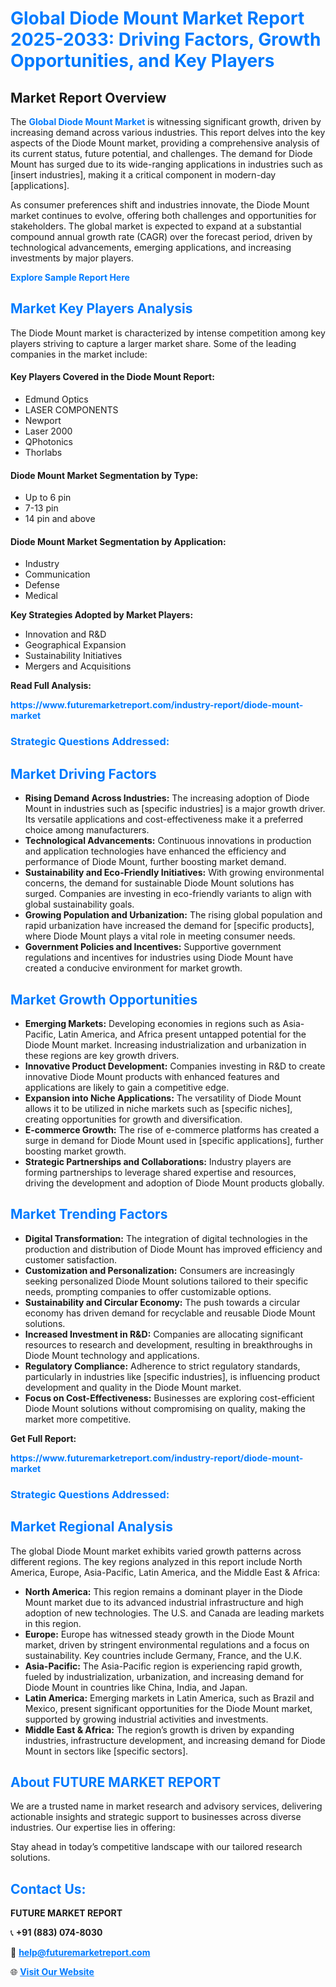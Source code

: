 <h1 style="color: #007BFF;">Global Diode Mount Market Report 2025-2033: Driving Factors, Growth Opportunities, and Key Players</h1>

<section id="overview">
<h2>Market Report Overview</h2>
<p>The <a href="https://www.futuremarketreport.com/industry-report/diode-mount-market" style="color: #007BFF; text-decoration: none;"><strong>Global Diode Mount Market</strong></a> is witnessing significant growth, driven by increasing demand across various industries. This report delves into the key aspects of the Diode Mount market, providing a comprehensive analysis of its current status, future potential, and challenges. The demand for Diode Mount has surged due to its wide-ranging applications in industries such as [insert industries], making it a critical component in modern-day [applications].</p>
<p>As consumer preferences shift and industries innovate, the Diode Mount market continues to evolve, offering both challenges and opportunities for stakeholders. The global market is expected to expand at a substantial compound annual growth rate (CAGR) over the forecast period, driven by technological advancements, emerging applications, and increasing investments by major players.</p>
</section>

<section id="overview">
<p><a href="https://www.futuremarketreport.com/request-sample/reportId=56777" style="color: #007BFF; text-decoration: none;"><strong>Explore Sample Report Here</strong></a></p>
</section>

<section id="key-players">
<h2 style="color: #007BFF;">Market Key Players Analysis</h2>
<p>The Diode Mount market is characterized by intense competition among key players striving to capture a larger market share. Some of the leading companies in the market include:</p>
<h4>Key Players Covered in the Diode Mount Report:</h4>
<ul><li>Edmund Optics</li><li>LASER COMPONENTS</li><li>Newport</li><li>Laser 2000</li><li>QPhotonics</li><li>Thorlabs</li></ul>
<h4>Diode Mount Market Segmentation by Type:</h4>
<ul><li>Up to 6 pin</li><li>7-13 pin</li><li>14 pin and above</li></ul>

<h4>Diode Mount Market Segmentation by Application:</h4>
<ul><li>Industry</li><li>Communication</li><li>Defense</li><li>Medical</li></ul>
<p><strong>Key Strategies Adopted by Market Players:</strong></p>
<ul>
<li>Innovation and R&D</li>
<li>Geographical Expansion</li>
<li>Sustainability Initiatives</li>
<li>Mergers and Acquisitions</li>
</ul>
</section>

<section>
<p><strong>Read Full Analysis: </strong></p><a href="https://www.futuremarketreport.com/industry-report/diode-mount-market" style="color: #007BFF; text-decoration: none;"><strong>https://www.futuremarketreport.com/industry-report/diode-mount-market</strong></a>
<h3 style="color: #007BFF;">Strategic Questions Addressed:</h3>
</section>

<section id="driving-factors">
<h2 style="color: #007BFF;">Market Driving Factors</h2>
<ul>
<li><strong>Rising Demand Across Industries:</strong> The increasing adoption of Diode Mount in industries such as [specific industries] is a major growth driver. Its versatile applications and cost-effectiveness make it a preferred choice among manufacturers.</li>
<li><strong>Technological Advancements:</strong> Continuous innovations in production and application technologies have enhanced the efficiency and performance of Diode Mount, further boosting market demand.</li>
<li><strong>Sustainability and Eco-Friendly Initiatives:</strong> With growing environmental concerns, the demand for sustainable Diode Mount solutions has surged. Companies are investing in eco-friendly variants to align with global sustainability goals.</li>
<li><strong>Growing Population and Urbanization:</strong> The rising global population and rapid urbanization have increased the demand for [specific products], where Diode Mount plays a vital role in meeting consumer needs.</li>
<li><strong>Government Policies and Incentives:</strong> Supportive government regulations and incentives for industries using Diode Mount have created a conducive environment for market growth.</li>
</ul>
</section>

<section id="growth-opportunities">
<h2 style="color: #007BFF;">Market Growth Opportunities</h2>
<ul>
<li><strong>Emerging Markets:</strong> Developing economies in regions such as Asia-Pacific, Latin America, and Africa present untapped potential for the Diode Mount market. Increasing industrialization and urbanization in these regions are key growth drivers.</li>
<li><strong>Innovative Product Development:</strong> Companies investing in R&D to create innovative Diode Mount products with enhanced features and applications are likely to gain a competitive edge.</li>
<li><strong>Expansion into Niche Applications:</strong> The versatility of Diode Mount allows it to be utilized in niche markets such as [specific niches], creating opportunities for growth and diversification.</li>
<li><strong>E-commerce Growth:</strong> The rise of e-commerce platforms has created a surge in demand for Diode Mount used in [specific applications], further boosting market growth.</li>
<li><strong>Strategic Partnerships and Collaborations:</strong> Industry players are forming partnerships to leverage shared expertise and resources, driving the development and adoption of Diode Mount products globally.</li>
</ul>
</section>

<section id="trending-factors">
<h2 style="color: #007BFF;">Market Trending Factors</h2>
<ul>
<li><strong>Digital Transformation:</strong> The integration of digital technologies in the production and distribution of Diode Mount has improved efficiency and customer satisfaction.</li>
<li><strong>Customization and Personalization:</strong> Consumers are increasingly seeking personalized Diode Mount solutions tailored to their specific needs, prompting companies to offer customizable options.</li>
<li><strong>Sustainability and Circular Economy:</strong> The push towards a circular economy has driven demand for recyclable and reusable Diode Mount solutions.</li>
<li><strong>Increased Investment in R&D:</strong> Companies are allocating significant resources to research and development, resulting in breakthroughs in Diode Mount technology and applications.</li>
<li><strong>Regulatory Compliance:</strong> Adherence to strict regulatory standards, particularly in industries like [specific industries], is influencing product development and quality in the Diode Mount market.</li>
<li><strong>Focus on Cost-Effectiveness:</strong> Businesses are exploring cost-efficient Diode Mount solutions without compromising on quality, making the market more competitive.</li>
</ul>
</section>

<section>
<p><strong>Get Full Report: </strong></p><a href="https://www.futuremarketreport.com/industry-report/diode-mount-market" style="color: #007BFF; text-decoration: none;"><strong>https://www.futuremarketreport.com/industry-report/diode-mount-market</strong></a>
<h3 style="color: #007BFF;">Strategic Questions Addressed:</h3>
</section>


<section id="regional-analysis">
<h2 style="color: #007BFF;">Market Regional Analysis</h2>
<p>The global Diode Mount market exhibits varied growth patterns across different regions. The key regions analyzed in this report include North America, Europe, Asia-Pacific, Latin America, and the Middle East & Africa:</p>
<ul>
<li><strong>North America:</strong> This region remains a dominant player in the Diode Mount market due to its advanced industrial infrastructure and high adoption of new technologies. The U.S. and Canada are leading markets in this region.</li>
<li><strong>Europe:</strong> Europe has witnessed steady growth in the Diode Mount market, driven by stringent environmental regulations and a focus on sustainability. Key countries include Germany, France, and the U.K.</li>
<li><strong>Asia-Pacific:</strong> The Asia-Pacific region is experiencing rapid growth, fueled by industrialization, urbanization, and increasing demand for Diode Mount in countries like China, India, and Japan.</li>
<li><strong>Latin America:</strong> Emerging markets in Latin America, such as Brazil and Mexico, present significant opportunities for the Diode Mount market, supported by growing industrial activities and investments.</li>
<li><strong>Middle East & Africa:</strong> The region’s growth is driven by expanding industries, infrastructure development, and increasing demand for Diode Mount in sectors like [specific sectors].</li>
</ul>
</section>

<footer>
<h2 style="color: #007BFF;">About FUTURE MARKET REPORT</h2>
<p>We are a trusted name in market research and advisory services, delivering actionable insights and strategic support to businesses across diverse industries. Our expertise lies in offering:</p>

<p>Stay ahead in today’s competitive landscape with our tailored research solutions.</p>

<h2 style="color: #007BFF;">Contact Us:</h2>
<p><strong>FUTURE MARKET REPORT</strong></p>
<p>📞 <strong>+91 (883) 074-8030</strong></p>
<p>📧 <strong><a href="mailto:help@futuremarketreport.com" style="color: #007BFF;">help@futuremarketreport.com</a></strong></p>
<p>🌐 <strong><a href="https://www.futuremarketreport.com/" style="color: #007BFF;">Visit Our Website</a></strong></p>
</footer>